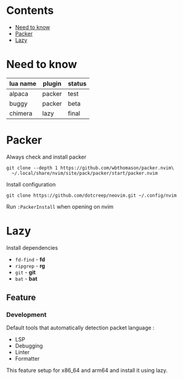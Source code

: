 # Contents
- [Need to know](Need-to-know)
- [Packer](Packer)
- [Lazy](Lazy)

# Need to know

| lua name | plugin  | status |
| -------- | ------- | ------ |
| alpaca   | packer  | test   |
| buggy    | packer  | beta   |
| chimera  | lazy    | final  |

# Packer

Always check and install packer
```
git clone --depth 1 https://github.com/wbthomason/packer.nvim\
  ~/.local/share/nvim/site/pack/packer/start/packer.nvim
```

Install configuration
```
git clone https://github.com/dotcreep/neovim.git ~/.config/nvim
```

Run `:PackerInstall` when opening on nvim

# Lazy

Install dependencies

- `fd-find`  - **fd**
- `ripgrep`  - **rg**
- `git`      - **git**
- `bat`      - **bat**

## Feature
### Development
Default tools that automatically detection packet language :

- LSP
- Debugging
- Linter
- Formatter

This feature setup for x86_64 and arm64 and install it using lazy.
